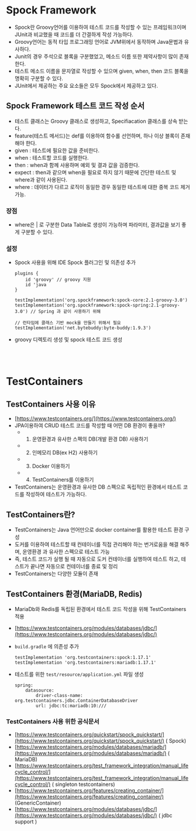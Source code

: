 # Spock Framework
- Spock란 Groovy언어를 이용하여 테스트 코드를 작성할 수 있는 프레임워크이며 JUnit과 비교했을 때 코드를 더 간결하게 작성 가능하다.
- Groovy언어는 동적 타입 프로그래밍 언어로 JVM위에서 동작하며 Java문법과 유사하다.
- Junit의 경우 주석으로 블록을 구분했었고, 메소드 이름 또한 제약사항이 많이 존재한다.
- 테스트 메소드 이름을 문자열로 작성할 수 있으며 given, when, then 코드 블록을 명확히 구분할 수 있다.
- JUnit에서 제공하는 주요 요소들은 모두 Spock에서 제공하고 있다.

## Spock Framework 테스트 코드 작성 순서

- 테스트 클래스는 Groovy 클래스로 생성하고, Specifiacation 클래스를 상속 받는다.
- feature(테스트 메서드)는 def를 이용하여 함수롤 선언하며, 하나 이상 블록이 존재해야 한다.
- given : 테스트에 필요한 값을 준비한다.
- when : 테스트할 코드를 실행한다.
- then : when과 함께 사용하며 예외 및 결과 값을 검증한다.
- expect : then과 같으며 when을 필요로 하지 않기 때문에 간단한 테스트 및 where과 같이 사용된다.
- where : 데이터가 다르고 로직이 동일한 경우 동일한 테스트에 대한 중복 코드 제거 가능.

### 장점

- where은 | 로 구분한 Data Table로 생성이 가능하며 파라미터, 결과값을 보기 좋게 구분할 수 있다.

### 설정

- Spock 사용을 위해 IDE Spock 플러그인 및 의존성 추가
    
    ```
    plugins {
    	id 'groovy' // groovy 지원
    	id 'java
    }
    
    testImplementation('org.spockframework:spock-core:2.1-groovy-3.0')
    testImplementation('org.spockframework:spock-spring:2.1-groovy-3.0') // Spring 과 같이 사용하기 위해
    
    // 런타임에 클래스 기반 mock을 만들기 위해서 필요
    testImplementation('net.bytebuddy:byte-buddy:1.9.3')
    ```
    
- groovy 디렉토리 생성 및 spock 테스트 코드 생성

<br><br>

# TestContainers

## TestContainers 사용 이유

- [https://www.testcontainers.org/](https://www.testcontainers.org/)
- JPA이용하여 CRUD 테스트 코드를 작성할 때 어떤 DB 환경이 좋을까?
    - 1. 운영환경과 유사한 스펙의 DB(개발 환경 DB) 사용하기
    - 2. 인메모리 DB(ex H2) 사용하기
    - 3. Docker 이용하기
    - 4. TestContainers를 이용하기
- TestContainers는 운영환경과 유사한 DB 스펙으로 독립적인 환경에서 테스트 코드를 작성하여 테스트가 가능하다.

## TestContainers란?

- TestContainers는 Java 언어만으로 docker container를 활용한 테스트 환경 구성
- 도커를 이용하여 테스트할 때 컨테이너를 직접 관리해야 하는 번거로움을 해결 해주며, 운영환경 과 유사한 스펙으로 테스트 가능
- 즉, 테스트 코드가 실행 될 때 자동으로 도커 컨테이너를 실행하여 테스트 하고, 테스트가 끝나면 자동으로 컨테이너를 종료 및 정리
- TestContainers는 다양한 모듈이 존재

## TestContainers 환경(MariaDB, Redis)

- MariaDb와 Redis를 독립된 환경에서 테스트 코드 작성을 위해 TestContainers 적용
- [https://www.testcontainers.org/modules/databases/jdbc/](https://www.testcontainers.org/modules/databases/jdbc/)
- `build.gradle` 에 의존성 추가
    
    ```
    testImplementation 'org.testcontainers:spock:1.17.1'
    testImplementation 'org.testcontainers:mariadb:1.17.1'
    ```
    
- 테스트를 위한 `test/resource/application.yml` 파일 생성
    
    ```
    spring:
    	datasource:
    		driver-class-name: org.testcontainers.jdbc.ContainerDatabaseDriver
    		url: jdbc:tc:mariadb:10:///
    ```
    

### TestContainers 사용 위한 공식문서

- [https://www.testcontainers.org/quickstart/spock_quickstart/](https://www.testcontainers.org/quickstart/spock_quickstart/) ( Spock)
- [https://www.testcontainers.org/modules/databases/mariadb/](https://www.testcontainers.org/modules/databases/mariadb/) ( MariaDB)
- [https://www.testcontainers.org/test_framework_integration/manual_lifecycle_control/](https://www.testcontainers.org/test_framework_integration/manual_lifecycle_control/) ( singleton testcontainers)
- [https://www.testcontainers.org/features/creating_container/](https://www.testcontainers.org/features/creating_container/) (GenericContainer)
- [https://www.testcontainers.org/modules/databases/jdbc/](https://www.testcontainers.org/modules/databases/jdbc/) ( jdbc support )